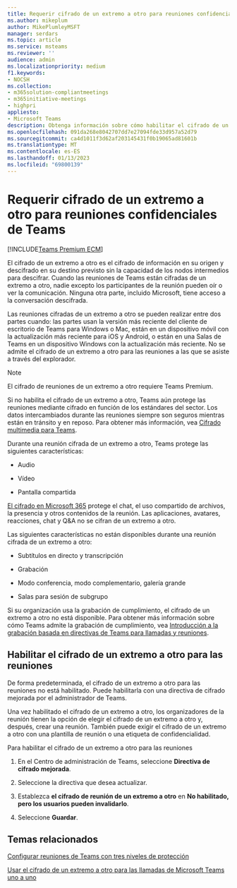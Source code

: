 ```yaml
---
title: Requerir cifrado de un extremo a otro para reuniones confidenciales de Teams
ms.author: mikeplum
author: MikePlumleyMSFT
manager: serdars
ms.topic: article
ms.service: msteams
ms.reviewer: ''
audience: admin
ms.localizationpriority: medium
f1.keywords:
- NOCSH
ms.collection:
- m365solution-compliantmeetings
- m365initiative-meetings
- highpri
appliesto:
- Microsoft Teams
description: Obtenga información sobre cómo habilitar el cifrado de un extremo a otro para las reuniones de Teams.
ms.openlocfilehash: 091da268e8042707dd7e27094fde33d957a52d79
ms.sourcegitcommit: ca4d1011f3d62af203145431f0b19065ad81601b
ms.translationtype: MT
ms.contentlocale: es-ES
ms.lasthandoff: 01/13/2023
ms.locfileid: "69800139"
---
```

# <a name="require-end-to-end-encryption-for-sensitive-teams-meetings"></a>Requerir cifrado de un extremo a otro para reuniones confidenciales de Teams

[!INCLUDE[Teams Premium ECM](includes/teams-premium-ecm.md)]

El cifrado de un extremo a otro es el cifrado de información en su origen y descifrado en su destino previsto sin la capacidad de los nodos intermedios para descifrar. Cuando las reuniones de Teams están cifradas de un extremo a otro, nadie excepto los participantes de la reunión pueden oír o ver la comunicación. Ninguna otra parte, incluido Microsoft, tiene acceso a la conversación descifrada.

Las reuniones cifradas de un extremo a otro se pueden realizar entre dos partes cuando: las partes usan la versión más reciente del cliente de escritorio de Teams para Windows o Mac, están en un dispositivo móvil con la actualización más reciente para iOS y Android, o están en una Salas de Teams en un dispositivo Windows con la actualización más reciente. No se admite el cifrado de un extremo a otro para las reuniones a las que se asiste a través del explorador.

> [!Note]
> El cifrado de reuniones de un extremo a otro requiere Teams Premium.

Si no habilita el cifrado de un extremo a otro, Teams aún protege las reuniones mediante cifrado en función de los estándares del sector. Los datos intercambiados durante las reuniones siempre son seguros mientras están en tránsito y en reposo. Para obtener más información, vea [Cifrado multimedia para Teams](teams-security-guide.md#media-encryption).

Durante una reunión cifrada de un extremo a otro, Teams protege las siguientes características:

- Audio

- Vídeo

- Pantalla compartida

[El cifrado en Microsoft 365](/microsoft-365/compliance/encryption) protege el chat, el uso compartido de archivos, la presencia y otros contenidos de la reunión. Las aplicaciones, avatares, reacciones, chat y Q&A no se cifran de un extremo a otro.

Las siguientes características no están disponibles durante una reunión cifrada de un extremo a otro:

- Subtítulos en directo y transcripción

- Grabación

- Modo conferencia, modo complementario, galería grande

- Salas para sesión de subgrupo

Si su organización usa la grabación de cumplimiento, el cifrado de un extremo a otro no está disponible. Para obtener más información sobre cómo Teams admite la grabación de cumplimiento, vea [Introducción a la grabación basada en directivas de Teams para llamadas y reuniones](teams-recording-policy.md).

## <a name="enable-end-to-end-encryption-for-meetings"></a>Habilitar el cifrado de un extremo a otro para las reuniones

De forma predeterminada, el cifrado de un extremo a otro para las reuniones no está habilitado. Puede habilitarla con una directiva de cifrado mejorada por el administrador de Teams.

Una vez habilitado el cifrado de un extremo a otro, los organizadores de la reunión tienen la opción de elegir el cifrado de un extremo a otro y, después, crear una reunión. También puede exigir el cifrado de un extremo a otro con una plantilla de reunión o una etiqueta de confidencialidad.

Para habilitar el cifrado de un extremo a otro para las reuniones

1. En el Centro de administración de Teams, seleccione **Directiva de cifrado mejorada**.

1. Seleccione la directiva que desea actualizar.

1. Establezca **el cifrado de reunión de un extremo a otro** en **No habilitado, pero los usuarios pueden invalidarlo**.

1. Seleccione **Guardar**.

## <a name="related-topics"></a>Temas relacionados

[Configurar reuniones de Teams con tres niveles de protección](configure-meetings-three-tiers-protection.md)

[Usar el cifrado de un extremo a otro para las llamadas de Microsoft Teams uno a uno](teams-end-to-end-encryption.md)
